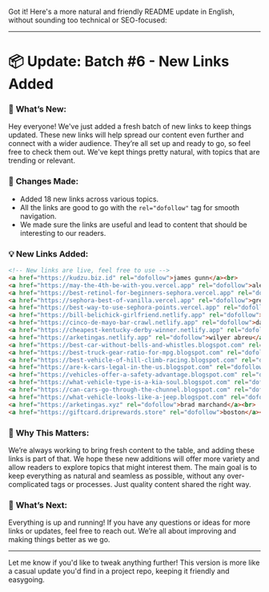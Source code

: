 Got it! Here's a more natural and friendly README update in English, without sounding too technical or SEO-focused:

---

# 📦 Update: Batch #6 - New Links Added

### 🎯 **What’s New:**

Hey everyone! We've just added a fresh batch of new links to keep things updated. These new links will help spread our content even further and connect with a wider audience. They’re all set up and ready to go, so feel free to check them out. We've kept things pretty natural, with topics that are trending or relevant.

### 🔄 **Changes Made:**

* Added 18 new links across various topics.
* All the links are good to go with the `rel="dofollow"` tag for smooth navigation.
* We made sure the links are useful and lead to content that should be interesting to our readers.

### 💡 **New Links Added:**

```html
<!-- New links are live, feel free to use -->
<a href="https://kudzu.biz.id" rel="dofollow">james gunn</a><br>
<a href="https://may-the-4th-be-with-you.vercel.app" rel="dofollow">alex pereira</a><br>
<a href="https://best-retinol-for-beginners-sephora.vercel.app" rel="dofollow">karol g</a><br>
<a href="https://sephora-best-of-vanilla.vercel.app" rel="dofollow">gretchen wilson</a><br>
<a href="https://best-way-to-use-sephora-points.vercel.app" rel="dofollow">texas rangers</a><br>
<a href="https://bill-belichick-girlfriend.netlify.app" rel="dofollow">hunter greene</a><br>
<a href="https://cinco-de-mayo-bar-crawl.netlify.app" rel="dofollow">david beckham</a><br>
<a href="https://cheapest-kentucky-derby-winner.netlify.app" rel="dofollow">paula badosa</a><br>
<a href="https://arketingas.netlify.app" rel="dofollow">wilyer abreu</a><br>
<a href="https://best-car-without-bells-and-whistles.blogspot.com" rel="dofollow">emma stone</a><br>
<a href="https://best-truck-gear-ratio-for-mpg.blogspot.com" rel="dofollow">jimmy kimmel jay leno</a><br>
<a href="https://best-vehicle-of-hill-climb-racing.blogspot.com" rel="dofollow">al horford</a><br>
<a href="https://are-k-cars-legal-in-the-us.blogspot.com" rel="dofollow">gaza</a><br>
<a href="https://vehicles-offer-a-safety-advantage.blogspot.com" rel="dofollow">kylie jenner</a><br>
<a href="https://what-vehicle-type-is-a-kia-soul.blogspot.com" rel="dofollow">luis enrique</a><br>
<a href="https://can-cars-go-through-the-chunnel.blogspot.com" rel="dofollow">max fried</a><br>
<a href="https://what-vehicle-looks-like-a-jeep.blogspot.com" rel="dofollow">stephen a smith</a><br>
<a href="https://arketingas.xyz" rel="dofollow">brad marchand</a><br>
<a href="https://giftcard.driprewards.store" rel="dofollow">boston</a><br>
```

### 🚀 **Why This Matters:**

We’re always working to bring fresh content to the table, and adding these links is part of that. We hope these new additions will offer more variety and allow readers to explore topics that might interest them. The main goal is to keep everything as natural and seamless as possible, without any over-complicated tags or processes. Just quality content shared the right way.

### 🎉 **What’s Next:**

Everything is up and running! If you have any questions or ideas for more links or updates, feel free to reach out. We’re all about improving and making things better as we go.

---

Let me know if you'd like to tweak anything further! This version is more like a casual update you'd find in a project repo, keeping it friendly and easygoing.
